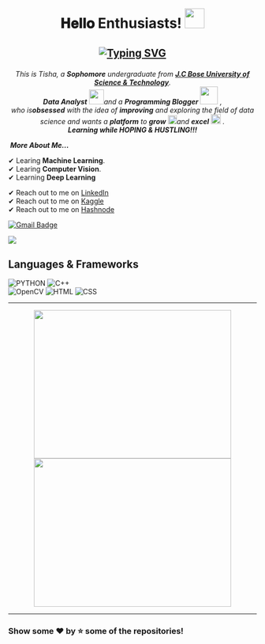 <h1 align="center">
𝐇𝐞𝐥𝐥𝐨 Enthusiasts! 
    <a target="_blank">
    <img src="https://github.com/JayantGoel001/JayantGoel001/blob/master/GIF/Hi.gif" width="40px" />
  </a>
      
 <h2 align="center">

  [![Typing SVG](https://readme-typing-svg.herokuapp.com?font=firacode&color=%235BCDEC&size=26&duration=2500&center=true&vCenter=true&lines=This+is+Tisha;Data+Analyst;Open+source+contributor)](https://git.io/typing-svg)
    </h2>
    
<p align="center">
  <em>
    This is Tisha, a <b>Sophomore</b> undergraduate from <a href="https://www.jcboseust.ac.in/"> <b>J.C Bose University of Science & Technology</b></a>. <br>
    <b>Data Analyst</b> <img src="https://github.com/TheDudeThatCode/TheDudeThatCode/blob/master/Assets/Developer.gif" width="30px">and a <b>Programming Blogger</b>&nbsp;<img src="https://github.com/TheDudeThatCode/TheDudeThatCode/blob/master/Assets/Designer.gif" width="36px">&nbsp,<br>who is<b>obsessed</b>
    with the idea of <b>improving</b> and exploring the field of data science and wants a <b>platform</b> to 
    <b>grow</b> <img src="https://github.com/TheDudeThatCode/TheDudeThatCode/blob/master/Assets/Rocket.gif" width="18px">and 
    <b>excel</b> <img src="https://github.com/TheDudeThatCode/TheDudeThatCode/blob/master/Assets/Medal.gif" width="20px">&nbsp.
  </em> 
  <br>
<b><i>Learning while HOPING & HUSTLING!!!</i></b> 
</p>

&nbsp;***More About Me...***


✔ Learing **Machine Learning**.<br>
✔ Learing **Computer Vision**.<br>
✔ Learning **Deep Learning** <br>

✔ Reach out to me on [LinkedIn](https://www.linkedin.com/in/tisha-garg-4b207322a/)<br>
✔ Reach out to me on [Kaggle](https://www.kaggle.com/tisha9991)<br>
✔ Reach out to me on [Hashnode](https://hashnode.com/@tisha6661)<br>

[![Gmail Badge](https://img.shields.io/badge/-tishag6661@gmail.com-c14438?style=flat-square&logo=Gmail&logoColor=white&link=mailto:tishag6661@gmail.com)](mailto:tishag6661@gmail.com)


![](https://komarev.com/ghpvc/?username=Tisha6661&color=blueviolet&label=Profile+Views)

## Languages & Frameworks 

![PYTHON](https://img.shields.io/badge/python-%23E34F26.svg?style=for-the-badge&logo=Python&logoColor=white)
![C++](https://img.shields.io/badge/C++-3670A0.svg?style=for-the-badge&logo=C++&logoColor=white)    
![OpenCV](https://img.shields.io/badge/OpenCV-%23ED8B00.svg?style=for-the-badge&logo=OpenCV&logoColor=white)
![HTML](https://img.shields.io/badge/HTML-%3670A0.svg?style=for-the-badge&logo=Html&logoColor=black)
![CSS](https://img.shields.io/badge/CSS-3670A0.svg?style=for-the-badge&logo=CSS&logoColor=white)  


<hr>

<p align="center">         
<img width="400px" height="300px" src="https://github-readme-stats.vercel.app/api?username=Tisha6661&show_icons=true&theme=tokyonight&hide_border=true&bg_color=1F222E" /> 
<img width="400px" height="300px" src="https://github-readme-streak-stats.herokuapp.com?user=Tisha6661&theme=gotham&hide_border=true&fire=C77800&ring=DD910B&background=1F222E" /> 
<hr>
</p>
                                                           
                                                           
### Show some ❤️ by ⭐ some of the repositories!
